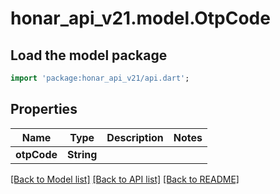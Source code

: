 # honar_api_v21.model.OtpCode

## Load the model package
```dart
import 'package:honar_api_v21/api.dart';
```

## Properties
Name | Type | Description | Notes
------------ | ------------- | ------------- | -------------
**otpCode** | **String** |  | 

[[Back to Model list]](../README.md#documentation-for-models) [[Back to API list]](../README.md#documentation-for-api-endpoints) [[Back to README]](../README.md)


